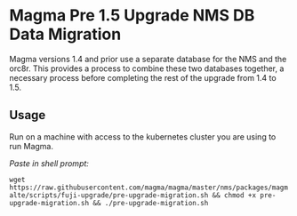# Magma Pre 1.5 Upgrade NMS DB Data Migration

Magma versions 1.4 and prior use a separate database for the NMS and the orc8r.
This provides a process to combine these two databases together, a necessary
process before completing the rest of the upgrade from 1.4 to 1.5.

## Usage

Run on a machine with access to the kubernetes cluster you are using to run Magma.

*Paste in shell prompt:*

`wget https://raw.githubusercontent.com/magma/magma/master/nms/packages/magmalte/scripts/fuji-upgrade/pre-upgrade-migration.sh && chmod +x pre-upgrade-migration.sh && ./pre-upgrade-migration.sh`
